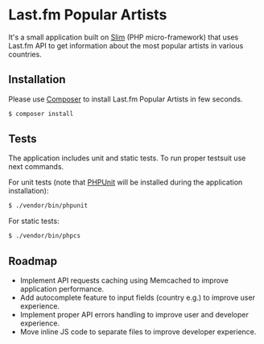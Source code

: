 # Last.fm Popular Artists

It's a small application built on [Slim](http://www.slimframework.com) (PHP micro-framework) that uses Last.fm API to get information about the most popular artists in various countries.

## Installation

Please use [Composer](https://getcomposer.org/) to install Last.fm Popular Artists in few seconds.

```bash
$ composer install
```

## Tests

The application includes unit and static tests. To run proper testsuit use next commands.

For unit tests (note that [PHPUnit](https://phpunit.de) will be installed during the application installation):

```bash
$ ./vendor/bin/phpunit
```

For static tests:

```bash
$ ./vendor/bin/phpcs
```

## Roadmap

* Implement API requests caching using Memcached to improve application performance.
* Add autocomplete feature to input fields (country e.g.) to improve user experience.
* Implement proper API errors handling to improve user and developer experience.
* Move inline JS code to separate files to improve developer experience.
